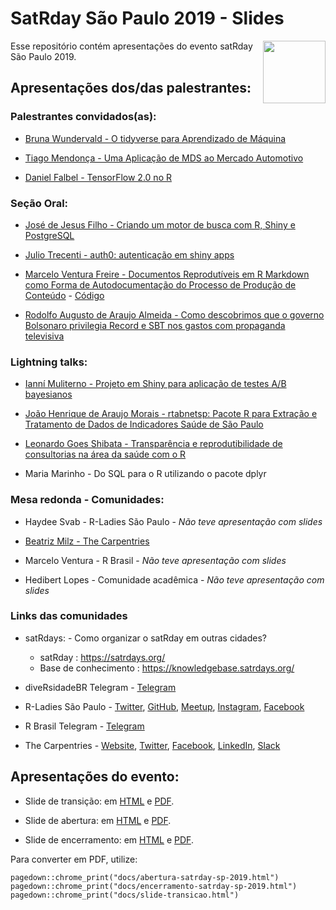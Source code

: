 # SatRday São Paulo 2019 - Slides

<img src="https://raw.githubusercontent.com/satRdays/saopaulo2019_slides/master/docs/img/satrdaysp.png" height="100"  align="right">

Esse repositório contém apresentações do evento satRday São Paulo 2019.


## Apresentações dos/das palestrantes:

### Palestrantes convidados(as):

- [Bruna Wundervald - O tidyverse para Aprendizado de Máquina](http://brunaw.com/slides/satrday-sp/tidyverse-para-AM.html#1)

- [Tiago Mendonça - Uma Aplicação de MDS ao Mercado Automotivo](https://tiagomendonca.github.io/satrday19/#1)

- [Daniel Falbel - TensorFlow 2.0 no R](https://dfalbel.github.io/talks/2019-11-satrday)

### Seção Oral:
- [José de Jesus Filho - Criando um motor de busca com R, Shiny e PostgreSQL](https://jjesusfilho.github.io/FullTextSearch/)

- [Julio Trecenti - auth0: autenticação em shiny apps](https://jtrecenti.github.io/slides/satrday/)

- [Marcelo Ventura Freire - Documentos Reprodutíveis em R Markdown como Forma de Autodocumentação do Processo de Produção de Conteúdo](https://satrdays.github.io/saopaulo2019_slides//slides_talks/marcelo_ventura.html#1) - [Código](https://github.com/zyxdef/DoctoReprodutRMarkdown)

- [Rodolfo Augusto de Araujo Almeida - Como descobrimos que o governo Bolsonaro privilegia Record e SBT nos gastos com propaganda televisiva](https://docs.google.com/presentation/d/1my3IDNKiR-nick4QKGdtqRQnymap_xMuGzjn_ywGOiM/edit?usp=sharing)



### Lightning talks:

- [Ianní Muliterno - Projeto em Shiny para aplicação de testes A/B bayesianos](https://github.com/satRdays/saopaulo2019_slides/blob/master/docs/slides_talks/ianni_multiterno.pdf)

- [João Henrique de Araujo Morais - rtabnetsp: Pacote R para Extração e Tratamento de Dados de Indicadores Saúde de São Paulo](https://docs.google.com/presentation/d/1lRmWKIH_dlOLyoRSv4piO-t_JOK8p29tNvUHmEBdm1s/edit?usp=sharing)

- [Leonardo Goes Shibata - Transparência e reprodutibilidade de consultorias na área da saúde com o R](https://leonardoshibata.github.io/satRday-2019/)

- Maria Marinho - Do SQL para o R utilizando o pacote dplyr


### Mesa redonda - Comunidades:

- Haydee Svab - R-Ladies São Paulo - *Não teve apresentação com slides*

- [Beatriz Milz - The Carpentries](https://beatrizmilz.github.io/slides_satRday_Carpentries/)

- Marcelo Ventura - R Brasil - *Não teve apresentação com slides*

- Hedibert Lopes - Comunidade acadêmica - *Não teve apresentação com slides*


### Links das comunidades

- satRdays: - Como organizar o satRday em outras cidades?
  + satRday : https://satrdays.org/ 
  + Base de conhecimento : https://knowledgebase.satrdays.org/
  
  
-  diveRsidadeBR Telegram - [Telegram](https://t.me/diveRsidadeBR)
  
- R-Ladies São Paulo - [Twitter](https://twitter.com/RLadiesSaoPaulo), [GitHub](https://github.com/rladies/meetup-presentations_sao-paulo), [Meetup](https://www.meetup.com/R-Ladies-Sao-Paulo), [Instagram](http://instagram.com/RLadiesSaoPaulo), [Facebook](http://facebook.com/RLadiesSaoPaulo)

- R Brasil Telegram - [Telegram](https://t.me/rbrasiloficial)

- The Carpentries - [Website](https://carpentries.org/), [Twitter](https://twitter.com/thecarpentries), [Facebook](https://www.facebook.com/carpentries/), [LinkedIn](https://www.linkedin.com/company/the-carpentries/), [Slack](https://swc-slack-invite.herokuapp.com/)


## Apresentações do evento:

- Slide de transição: em [HTML](https://satRdays.github.io/saopaulo2019_slides/slide-transicao.html) e [PDF](https://satRdays.github.io/saopaulo2019_slides/slide-transicao.pdf).


- Slide de abertura: em [HTML](https://satRdays.github.io/saopaulo2019_slides/abertura-satrday-sp-2019.html) e [PDF](https://satRdays.github.io/saopaulo2019_slides/abertura-satrday-sp-2019.pdf).


- Slide de encerramento: em [HTML](https://satRdays.github.io/saopaulo2019_slides/encerramento-satrday-sp-2019.html) e [PDF](https://satRdays.github.io/saopaulo2019_slides/encerramento-satrday-sp-2019.pdf).

Para converter em PDF, utilize:

```
pagedown::chrome_print("docs/abertura-satrday-sp-2019.html")
pagedown::chrome_print("docs/encerramento-satrday-sp-2019.html")
pagedown::chrome_print("docs/slide-transicao.html")
```
